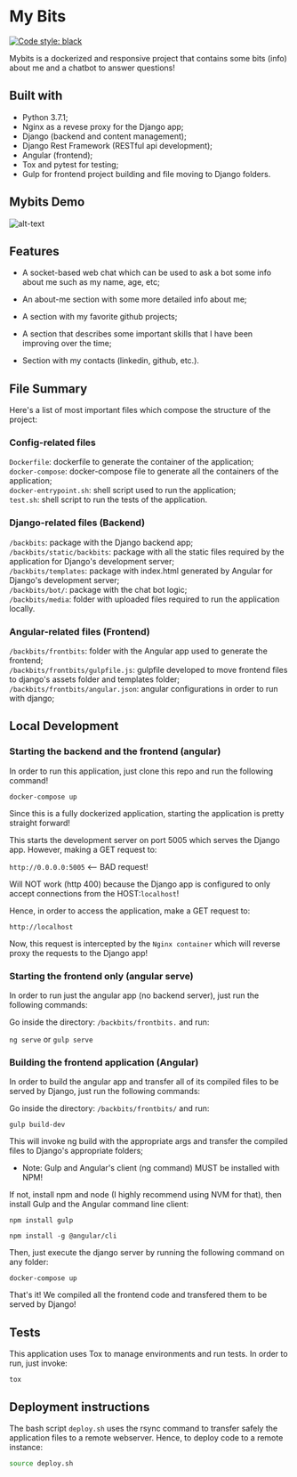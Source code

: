 # My Bits
[![Code style: black](https://img.shields.io/badge/code%20style-black-000000.svg)](https://github.com/ambv/black)

Mybits is a dockerized and responsive project that contains some bits (info) about me and a chatbot to answer questions! 

## Built with

* Python 3.7.1;
* Nginx as a revese proxy for the Django app;
* Django (backend and content management);
* Django Rest Framework (RESTful api development);
* Angular (frontend);
* Tox and pytest for testing;
* Gulp for frontend project building and file moving to Django folders.

## Mybits Demo

![alt-text](/backbits/docs/gif/mybits_demo_high.gif)

## Features

* A socket-based web chat which can be used to ask a bot some info about me such as my name, age, etc;

* An about-me section with some more detailed info about me;

* A section with my favorite github projects;

* A section that describes some important skills that I have been improving over the time;

* Section with my contacts (linkedin, github, etc.).

## File Summary

Here's a list of most important files which compose the structure of the project:

### Config-related files

```Dockerfile```: dockerfile to generate the container of the application; <br/>
```docker-compose```: docker-compose file to generate all the containers of the application;  <br/>
```docker-entrypoint.sh```: shell script used to run the application;  <br/>
```test.sh```: shell script to run the tests of the application.  <br/>

### Django-related files (Backend)

```/backbits```: package with the Django backend app;  <br/>
```/backbits/static/backbits```: package with all the static files required by the application for Django's development server;  <br/>
```/backbits/templates```: package with index.html generated by Angular for Django's development server;  <br/>
```/backbits/bot/```: package with the chat bot logic;  <br/>
```/backbits/media```: folder with uploaded files required to run the application locally.  <br/>

### Angular-related files (Frontend)
```/backbits/frontbits```: folder with the Angular app used to generate the frontend;  <br/>
```/backbits/frontbits/gulpfile.js```: gulpfile developed to move frontend files to django's assets folder and templates folder;  <br/>
```/backbits/frontbits/angular.json```: angular configurations in order to run with django;  <br/>

## Local Development

### Starting the backend and the frontend (angular)

In order to run this application, just clone this repo and run the following command!

```docker-compose up```

Since this is a fully dockerized application, starting the application is pretty straight forward!

This starts the development server on port 5005 which serves the Django app. However, making a GET request to:

```http://0.0.0.0:5005```  <-- BAD request!

Will NOT work (http 400) because the Django app is configured to only accept connections from the HOST:```localhost```!

Hence, in order to access the application, make a GET request to:

```http://localhost```

Now, this request is intercepted by the ```Nginx container``` which will reverse proxy the requests to the Django app!


### Starting the frontend only (angular serve)

In order to run just the angular app (no backend server), just run the following commands:

Go inside the directory: ```/backbits/frontbits.``` and run:

```ng serve``` or ```gulp serve```

### Building the frontend application (Angular)

In order to build the angular app and transfer all of its compiled files to be served by Django,
just run the following commands:

Go inside the directory: ```/backbits/frontbits/``` and run:

```gulp build-dev```
 
This will invoke ng build with the appropriate args and transfer the compiled files to Django's appropriate folders;

* Note: Gulp and Angular's client (ng command) MUST be installed with NPM! 

If not, install npm and node (I highly recommend using NVM for that), then install Gulp and the Angular command line client:

```npm install gulp```

```npm install -g @angular/cli```

Then, just execute the django server by running the following command on any folder:

```docker-compose up```

That's it! We compiled all the frontend code and transfered them to be served by Django!

## Tests

This application uses Tox to manage environments and run tests. In order to run, just invoke:

```tox```

## Deployment instructions

The bash script ```deploy.sh``` uses the rsync command to transfer safely the application files to a remote webserver. Hence, to deploy code to a remote instance:

```bash
source deploy.sh
```